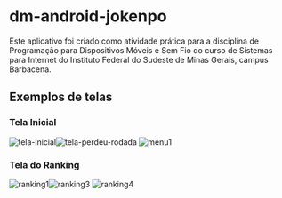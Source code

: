 # dm-android-jokenpo
Este aplicativo foi criado como atividade prática para a disciplina de Programação para Dispositivos Móveis e Sem Fio do curso de Sistemas para Internet do Instituto Federal do Sudeste de Minas Gerais, campus Barbacena.

## Exemplos de telas

### Tela Inicial
![tela-inicial](https://user-images.githubusercontent.com/71833461/195217378-8ea5618e-25dc-4a16-845f-752a68499c74.png)![tela-perdeu-rodada](https://user-images.githubusercontent.com/71833461/195217463-190c5b3b-d057-4f5f-adfd-87efb1b01b82.png)
![menu1](https://user-images.githubusercontent.com/71833461/195217572-91860793-c2fe-4821-be43-1d39125e5242.png)

### Tela do Ranking
![ranking1](https://user-images.githubusercontent.com/71833461/195217640-4e9b4314-447a-4024-98d3-c6e747ac3b3a.png)![ranking3](https://user-images.githubusercontent.com/71833461/195217687-890a37f2-a34d-417f-b363-97ef6b741de9.png)
![ranking4](https://user-images.githubusercontent.com/71833461/195217702-bcfe4a03-a592-450c-befd-48dfb9bfb222.png)
